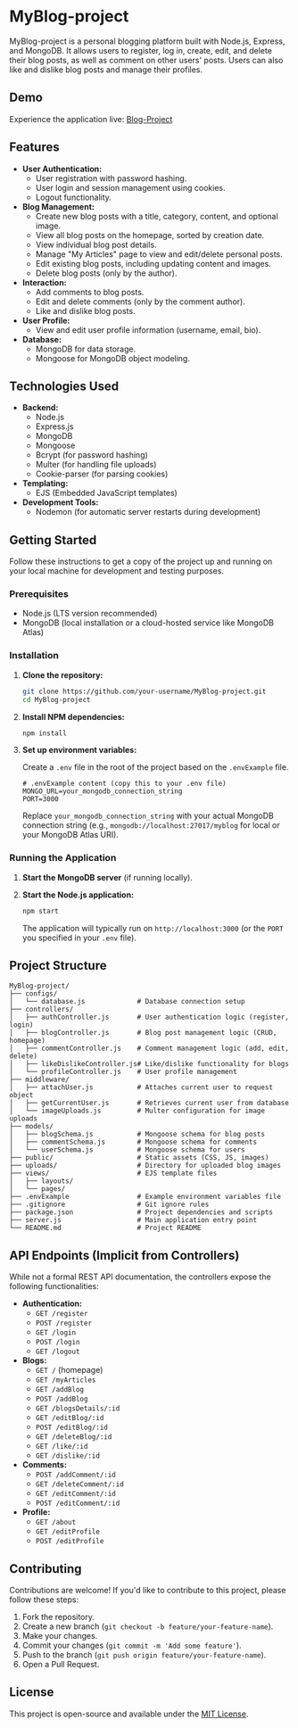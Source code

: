 # MyBlog-project

MyBlog-project is a personal blogging platform built with Node.js, Express, and MongoDB. It allows users to register, log in, create, edit, and delete their blog posts, as well as comment on other users' posts. Users can also like and dislike blog posts and manage their profiles.

## Demo

Experience the application live: [Blog-Project](https://blog-project-9q0l.onrender.com)

## Features

*   **User Authentication:**
    *   User registration with password hashing.
    *   User login and session management using cookies.
    *   Logout functionality.
*   **Blog Management:**
    *   Create new blog posts with a title, category, content, and optional image.
    *   View all blog posts on the homepage, sorted by creation date.
    *   View individual blog post details.
    *   Manage "My Articles" page to view and edit/delete personal posts.
    *   Edit existing blog posts, including updating content and images.
    *   Delete blog posts (only by the author).
*   **Interaction:**
    *   Add comments to blog posts.
    *   Edit and delete comments (only by the comment author).
    *   Like and dislike blog posts.
*   **User Profile:**
    *   View and edit user profile information (username, email, bio).
*   **Database:**
    *   MongoDB for data storage.
    *   Mongoose for MongoDB object modeling.

## Technologies Used

*   **Backend:**
    *   Node.js
    *   Express.js
    *   MongoDB
    *   Mongoose
    *   Bcrypt (for password hashing)
    *   Multer (for handling file uploads)
    *   Cookie-parser (for parsing cookies)
*   **Templating:**
    *   EJS (Embedded JavaScript templates)
*   **Development Tools:**
    *   Nodemon (for automatic server restarts during development)

## Getting Started

Follow these instructions to get a copy of the project up and running on your local machine for development and testing purposes.

### Prerequisites

*   Node.js (LTS version recommended)
*   MongoDB (local installation or a cloud-hosted service like MongoDB Atlas)

### Installation

1.  **Clone the repository:**

    ```bash
    git clone https://github.com/your-username/MyBlog-project.git
    cd MyBlog-project
    ```

2.  **Install NPM dependencies:**

    ```bash
    npm install
    ```

3.  **Set up environment variables:**

    Create a `.env` file in the root of the project based on the `.envExample` file.

    ```
    # .envExample content (copy this to your .env file)
    MONGO_URL=your_mongodb_connection_string
    PORT=3000
    ```

    Replace `your_mongodb_connection_string` with your actual MongoDB connection string (e.g., `mongodb://localhost:27017/myblog` for local or your MongoDB Atlas URI).

### Running the Application

1.  **Start the MongoDB server** (if running locally).

2.  **Start the Node.js application:**

    ```bash
    npm start
    ```

    The application will typically run on `http://localhost:3000` (or the `PORT` you specified in your `.env` file).

## Project Structure

```
MyBlog-project/
├── configs/
│   └── database.js             # Database connection setup
├── controllers/
│   ├── authController.js       # User authentication logic (register, login)
│   ├── blogController.js       # Blog post management logic (CRUD, homepage)
│   ├── commentController.js    # Comment management logic (add, edit, delete)
│   ├── likeDislikeController.js# Like/dislike functionality for blogs
│   └── profileController.js    # User profile management
├── middleware/
│   ├── attachUser.js           # Attaches current user to request object
│   ├── getCurrentUser.js       # Retrieves current user from database
│   └── imageUploads.js         # Multer configuration for image uploads
├── models/
│   ├── blogSchema.js           # Mongoose schema for blog posts
│   ├── commentSchema.js        # Mongoose schema for comments
│   └── userSchema.js           # Mongoose schema for users
├── public/                     # Static assets (CSS, JS, images)
├── uploads/                    # Directory for uploaded blog images
├── views/                      # EJS template files
│   ├── layouts/
│   └── pages/
├── .envExample                 # Example environment variables file
├── .gitignore                  # Git ignore rules
├── package.json                # Project dependencies and scripts
├── server.js                   # Main application entry point
└── README.md                   # Project README
```

## API Endpoints (Implicit from Controllers)

While not a formal REST API documentation, the controllers expose the following functionalities:

*   **Authentication:**
    *   `GET /register`
    *   `POST /register`
    *   `GET /login`
    *   `POST /login`
    *   `GET /logout`
*   **Blogs:**
    *   `GET /` (homepage)
    *   `GET /myArticles`
    *   `GET /addBlog`
    *   `POST /addBlog`
    *   `GET /blogsDetails/:id`
    *   `GET /editBlog/:id`
    *   `POST /editBlog/:id`
    *   `GET /deleteBlog/:id`
    *   `GET /like/:id`
    *   `GET /dislike/:id`
*   **Comments:**
    *   `POST /addComment/:id`
    *   `GET /deleteComment/:id`
    *   `GET /editComment/:id`
    *   `POST /editComment/:id`
*   **Profile:**
    *   `GET /about`
    *   `GET /editProfile`
    *   `POST /editProfile`

## Contributing

Contributions are welcome! If you'd like to contribute to this project, please follow these steps:

1.  Fork the repository.
2.  Create a new branch (`git checkout -b feature/your-feature-name`).
3.  Make your changes.
4.  Commit your changes (`git commit -m 'Add some feature'`).
5.  Push to the branch (`git push origin feature/your-feature-name`).
6.  Open a Pull Request.

## License

This project is open-source and available under the [MIT License](LICENSE).
